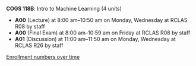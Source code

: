 **COGS 118B**: Intro to Machine Learning (4 units)

- **A00** (Lecture) at 8:00 am–10:50 am on Monday, Wednesday at RCLAS R08 by staff
- **A00** (Final Exam) at 8:00 am–10:59 am on Friday at RCLAS R08 by staff
- **A01** (Discussion) at 11:00 am–11:50 am on Monday, Wednesday at RCLAS R26 by staff

[Enrollment numbers over time](./COGS118B.tsv)
